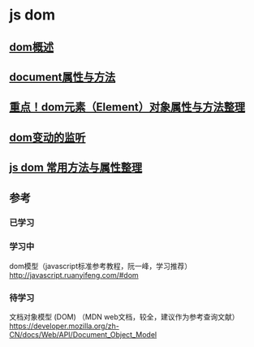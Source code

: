 # js dom

## [dom概述](/qian-duan-ji-zhu-xue-xi-zong-jie-zheng-li/javascript/jszhong-dian-zheng-li/js-domchang-yong-fang-fa-yu-shu-xing-zheng-li/domgai-shu.md)


## [document属性与方法](/qian-duan-ji-zhu-xue-xi-zong-jie-zheng-li/javascript/jszhong-dian-zheng-li/js-domchang-yong-fang-fa-yu-shu-xing-zheng-li/documentjie-dian-shu-xing-yu-fang-fa.md)

## [重点！dom元素（Element）对象属性与方法整理](/qian-duan-ji-zhu-xue-xi-zong-jie-zheng-li/javascript/jszhong-dian-zheng-li/js-domchang-yong-fang-fa-yu-shu-xing-zheng-li/domyuan-su-ff08-element-ff09-dui-xiang-shu-xing-yu-fang-fa-zheng-li.md)

## [dom变动的监听](/qian-duan-ji-zhu-xue-xi-zong-jie-zheng-li/javascript/jszhong-dian-zheng-li/js-domchang-yong-fang-fa-yu-shu-xing-zheng-li/dombian-dong-de-jian-ting.md)

## [js dom 常用方法与属性整理](/qian-duan-ji-zhu-xue-xi-zong-jie-zheng-li/javascript/jszhong-dian-zheng-li/js-domchang-yong-fang-fa-yu-shu-xing-zheng-li/js-dom-chang-yong-fang-fa-yu-shu-xing-zheng-li.md)

## 参考
### 已学习

### 学习中
dom模型（javascript标准参考教程，阮一峰，学习推荐）
http://javascript.ruanyifeng.com/#dom

### 待学习

文档对象模型 (DOM) （MDN web文档，较全，建议作为参考查询文献）
https://developer.mozilla.org/zh-CN/docs/Web/API/Document_Object_Model




